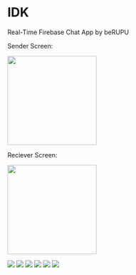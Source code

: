 # IDK
Real-Time Firebase Chat App by beRUPU

Sender Screen:

<img src="https://github.com/berupu/IDK/blob/main/IDK.gif" width="200" />


Reciever Screen:

<img src="https://github.com/berupu/IDK/blob/main/IDK2.gif" width="200" />


![](Images/1.png=20x20)
![](Images/2.png)
![](Images/3.png)
![](Images/4.png)
![](Images/5.png)
![](Images/6.png)





